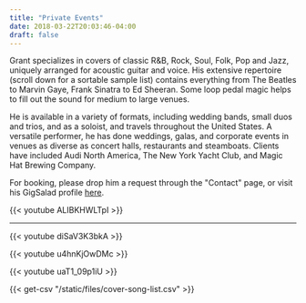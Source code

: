 ```yaml
---
title: "Private Events"
date: 2018-03-22T20:03:46-04:00
draft: false
---
```


Grant specializes in covers of classic R&B, Rock, Soul, Folk, Pop and Jazz, uniquely arranged for acoustic guitar and voice. His extensive repertoire (scroll down for a sortable sample list) contains everything from The Beatles to Marvin Gaye, Frank Sinatra to Ed Sheeran. Some loop pedal magic helps to fill out the sound for medium to large venues.

He is available in a variety of formats, including wedding bands, small duos and trios, and as a soloist, and travels throughout the United States. A versatile performer, he has done weddings, galas, and corporate events in venues as diverse as concert halls, restaurants and steamboats. Clients have included Audi North America, The New York Yacht Club, and Magic Hat Brewing Company.

For booking, please drop him a request through the "Contact" page, or visit his GigSalad profile [here](https://www.gigsalad.com/swift_glidden_brooklyn).

{{< youtube ALIBKHWLTpI >}}

---

{{< youtube diSaV3K3bkA >}}

{{< youtube u4hnKjOwDMc >}}

{{< youtube uaT1_09p1iU >}}

{{< get-csv "/static/files/cover-song-list.csv" >}}
